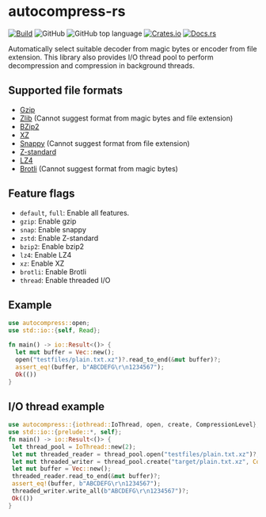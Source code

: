 autocompress-rs
===============
[![Build](https://github.com/informationsea/autocompress-rs/actions/workflows/build.yml/badge.svg)](https://github.com/informationsea/autocompress-rs/actions/workflows/build.yml)
![GitHub](https://img.shields.io/github/license/informationsea/autocompress-rs)
![GitHub top language](https://img.shields.io/github/languages/top/informationsea/autocompress-rs)
[![Crates.io](https://img.shields.io/crates/v/autocompress)](https://crates.io/crates/autocompress)
[![Docs.rs](https://docs.rs/autocompress/badge.svg)](https://docs.rs/autocompress)

Automatically select suitable decoder from magic bytes or encoder from file extension.
This library also provides I/O thread pool to perform decompression and compression in background threads.

Supported file formats
---------------------

* [Gzip](https://www.ietf.org/rfc/rfc1952.txt)
* [Zlib](https://www.ietf.org/rfc/rfc1950.txt) (Cannot suggest format from magic bytes and file extension)
* [BZip2](https://www.sourceware.org/bzip2/)
* [XZ](https://tukaani.org/xz/format.html)
* [Snappy](https://github.com/google/snappy) (Cannot suggest format from file extension)
* [Z-standard](https://facebook.github.io/zstd/)
* [LZ4](https://www.lz4.org/)
* [Brotli](https://github.com/google/brotli) (Cannot suggest format from magic bytes)

Feature flags
-------------

* `default`, `full`: Enable all features.
* `gzip`: Enable gzip
* `snap`: Enable snappy
* `zstd`: Enable Z-standard
* `bzip2`: Enable bzip2
* `lz4`: Enable LZ4
* `xz`: Enable XZ
* `brotli`: Enable Brotli
* `thread`: Enable threaded I/O

Example
-------
```rust
use autocompress::open;
use std::io::{self, Read};

fn main() -> io::Result<()> {
  let mut buffer = Vec::new();
  open("testfiles/plain.txt.xz")?.read_to_end(&mut buffer)?;
  assert_eq!(buffer, b"ABCDEFG\r\n1234567");
  Ok(())
}
```
I/O thread example
------------------
 ```rust
use autocompress::{iothread::IoThread, open, create, CompressionLevel};
use std::io::{prelude::*, self};
fn main() -> io::Result<()> {
  let thread_pool = IoThread::new(2);
  let mut threaded_reader = thread_pool.open("testfiles/plain.txt.xz")?;
  let mut threaded_writer = thread_pool.create("target/plain.txt.xz", CompressionLevel::Default)?;
  let mut buffer = Vec::new();
  threaded_reader.read_to_end(&mut buffer)?;
  assert_eq!(buffer, b"ABCDEFG\r\n1234567");
  threaded_writer.write_all(b"ABCDEFG\r\n1234567")?;
  Ok(())
}
 ```